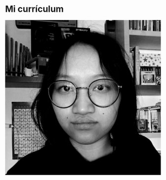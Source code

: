 # Mi currículum
![Mi foto de perfil](https://github.com/bmvg1010/bmvg1010.github.io/blob/main/bvallverdu.jpg)
